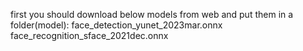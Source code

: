 first you should download below models from web and put them in a folder(model):
face_detection_yunet_2023mar.onnx
face_recognition_sface_2021dec.onnx
